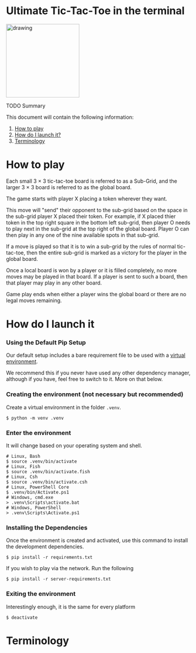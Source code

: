 # Ultimate Tic-Tac-Toe in the terminal

<img src="https://upload.wikimedia.org/wikipedia/commons/d/d1/Incomplete_Ultimate_Tic-Tac-Toe_Board.png" alt="drawing" width="200"/>

TODO Summary

This document will contain the following information:
1. [How to play](#how-to-play)
2. [How do I launch it?](#how-do-i-launch-it)
3. [Terminology](#terminology)

# How to play
Each small 3 × 3 tic-tac-toe board is referred to as a Sub-Grid, and the larger 3 × 3 board is referred to as the global board.

The game starts with player X placing a token wherever they want.

This move will "send" their opponent to the sub-grid based on the space in the sub-grid player X placed their token. For example, if X placed thier token in the top right square in the bottom left sub-grid, then player O needs to play next in the sub-grid at the top right of the global board. Player O can then play in any one of the nine available spots in that sub-grid.

If a move is played so that it is to win a sub-grid by the rules of normal tic-tac-toe, then the entire sub-grid is marked as a victory for the player in the global board.

Once a local board is won by a player or it is filled completely, no more moves may be played in that board. If a player is sent to such a board, then that player may play in any other board.

Game play ends when either a player wins the global board or there are no legal moves remaining.

# How do I launch it
### Using the Default Pip Setup

Our default setup includes a bare requirement file to be used with a [virtual environment](https://docs.python.org/3/library/venv.html).

We recommend this if you never have used any other dependency manager, although if you have, feel free to switch to it. More on that below.

### Creating the environment (not necessary but recommended)
Create a virtual environment in the folder `.venv`.
```shell
$ python -m venv .venv
```

### Enter the environment
It will change based on your operating system and shell.
```shell
# Linux, Bash
$ source .venv/bin/activate
# Linux, Fish
$ source .venv/bin/activate.fish
# Linux, Csh
$ source .venv/bin/activate.csh
# Linux, PowerShell Core
$ .venv/bin/Activate.ps1
# Windows, cmd.exe
> .venv\Scripts\activate.bat
# Windows, PowerShell
> .venv\Scripts\Activate.ps1
```

### Installing the Dependencies
Once the environment is created and activated, use this command to install the development dependencies.
```shell
$ pip install -r requirements.txt
```

If you wish to play via the network. Run the following
```shell
$ pip install -r server-requirements.txt
```

### Exiting the environment
Interestingly enough, it is the same for every platform
```shell
$ deactivate
```

# Terminology
